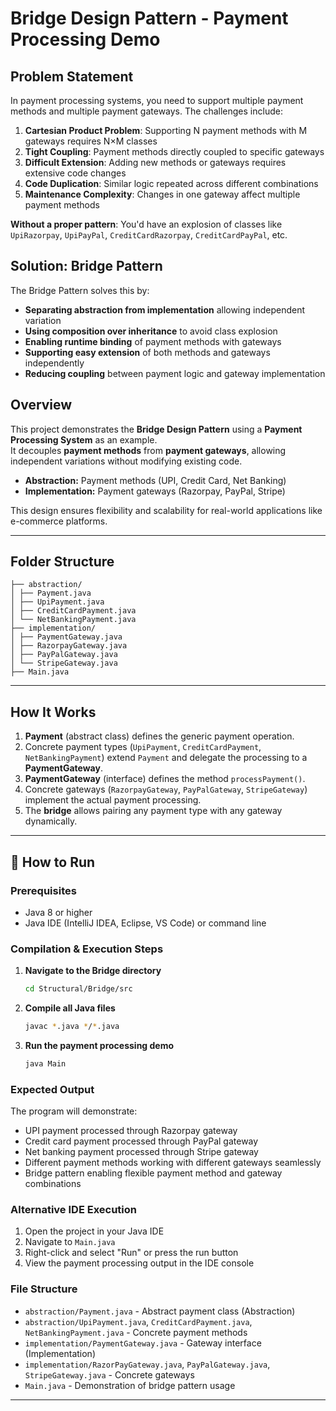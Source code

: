 # Bridge Design Pattern - Payment Processing Demo

## Problem Statement
In payment processing systems, you need to support multiple payment methods and multiple payment gateways. The challenges include:

1. **Cartesian Product Problem**: Supporting N payment methods with M gateways requires N×M classes
2. **Tight Coupling**: Payment methods directly coupled to specific gateways
3. **Difficult Extension**: Adding new methods or gateways requires extensive code changes
4. **Code Duplication**: Similar logic repeated across different combinations
5. **Maintenance Complexity**: Changes in one gateway affect multiple payment methods

**Without a proper pattern**: You'd have an explosion of classes like `UpiRazorpay`, `UpiPayPal`, `CreditCardRazorpay`, `CreditCardPayPal`, etc.

## Solution: Bridge Pattern
The Bridge Pattern solves this by:
- **Separating abstraction from implementation** allowing independent variation
- **Using composition over inheritance** to avoid class explosion
- **Enabling runtime binding** of payment methods with gateways
- **Supporting easy extension** of both methods and gateways independently
- **Reducing coupling** between payment logic and gateway implementation

## Overview
This project demonstrates the **Bridge Design Pattern** using a **Payment Processing System** as an example.  
It decouples **payment methods** from **payment gateways**, allowing independent variations without modifying existing code.

- **Abstraction:** Payment methods (UPI, Credit Card, Net Banking)  
- **Implementation:** Payment gateways (Razorpay, PayPal, Stripe)

This design ensures flexibility and scalability for real-world applications like e-commerce platforms.

---

## Folder Structure

```
├── abstraction/
│ ├── Payment.java
│ ├── UpiPayment.java
│ ├── CreditCardPayment.java
│ └── NetBankingPayment.java
├── implementation/
│ ├── PaymentGateway.java
│ ├── RazorpayGateway.java
│ ├── PayPalGateway.java
│ └── StripeGateway.java
├── Main.java
```
---

## How It Works
1. **Payment** (abstract class) defines the generic payment operation.  
2. Concrete payment types (`UpiPayment`, `CreditCardPayment`, `NetBankingPayment`) extend `Payment` and delegate the processing to a **PaymentGateway**.  
3. **PaymentGateway** (interface) defines the method `processPayment()`.  
4. Concrete gateways (`RazorpayGateway`, `PayPalGateway`, `StripeGateway`) implement the actual payment processing.  
5. The **bridge** allows pairing any payment type with any gateway dynamically.

---

## 🚀 How to Run

### Prerequisites
- Java 8 or higher
- Java IDE (IntelliJ IDEA, Eclipse, VS Code) or command line

### Compilation & Execution Steps

1. **Navigate to the Bridge directory**
   ```bash
   cd Structural/Bridge/src
   ```

2. **Compile all Java files**
   ```bash
   javac *.java */*.java
   ```

3. **Run the payment processing demo**
   ```bash
   java Main
   ```

### Expected Output
The program will demonstrate:
- UPI payment processed through Razorpay gateway
- Credit card payment processed through PayPal gateway
- Net banking payment processed through Stripe gateway
- Different payment methods working with different gateways seamlessly
- Bridge pattern enabling flexible payment method and gateway combinations

### Alternative IDE Execution
1. Open the project in your Java IDE
2. Navigate to `Main.java`
3. Right-click and select "Run" or press the run button
4. View the payment processing output in the IDE console

### File Structure
- `abstraction/Payment.java` - Abstract payment class (Abstraction)
- `abstraction/UpiPayment.java`, `CreditCardPayment.java`, `NetBankingPayment.java` - Concrete payment methods
- `implementation/PaymentGateway.java` - Gateway interface (Implementation)
- `implementation/RazorPayGateway.java`, `PayPalGateway.java`, `StripeGateway.java` - Concrete gateways
- `Main.java` - Demonstration of bridge pattern usage

---